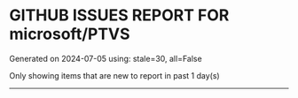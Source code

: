 
# GITHUB ISSUES REPORT FOR microsoft/PTVS


Generated on 2024-07-05 using: stale=30, all=False


Only showing items that are new to report in past 1 day(s)


---
